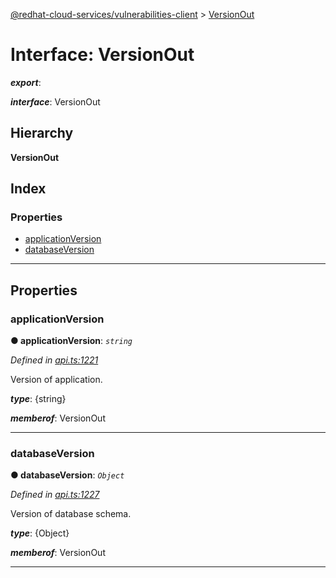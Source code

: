 [@redhat-cloud-services/vulnerabilities-client](../README.md) > [VersionOut](../interfaces/versionout.md)

# Interface: VersionOut

*__export__*: 

*__interface__*: VersionOut

## Hierarchy

**VersionOut**

## Index

### Properties

* [applicationVersion](versionout.md#applicationversion)
* [databaseVersion](versionout.md#databaseversion)

---

## Properties

<a id="applicationversion"></a>

###  applicationVersion

**● applicationVersion**: *`string`*

*Defined in [api.ts:1221](https://github.com/RedHatInsights/javascript-clients/blob/master/packages/vulnerabilities/api.ts#L1221)*

Version of application.

*__type__*: {string}

*__memberof__*: VersionOut

___
<a id="databaseversion"></a>

###  databaseVersion

**● databaseVersion**: *`Object`*

*Defined in [api.ts:1227](https://github.com/RedHatInsights/javascript-clients/blob/master/packages/vulnerabilities/api.ts#L1227)*

Version of database schema.

*__type__*: {Object}

*__memberof__*: VersionOut

___

